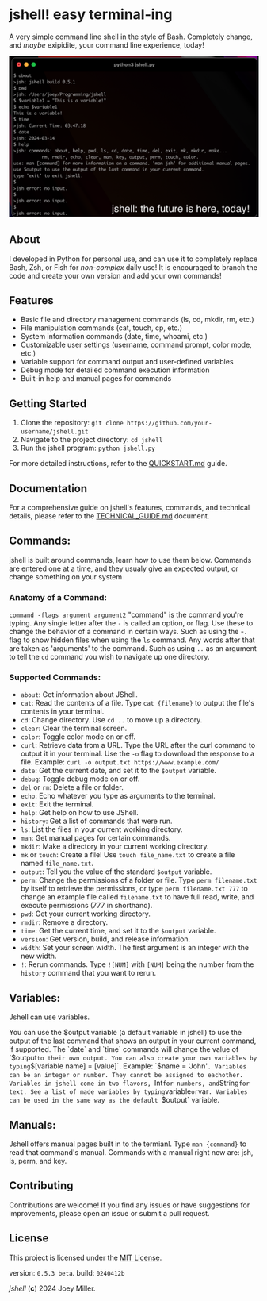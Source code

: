 # jshell! easy terminal-ing
A very simple command line shell in the style of Bash. Completely change, and *maybe* exipidite, your command line experience, today!

![Example image of jshell running on Mac OS X](/jsh_example.png)

## About
I developed in Python for personal use, and can use it to completely replace Bash, Zsh, or Fish for *non-complex* daily use!
It is encouraged to branch the code and create your own version and add your own commands!

## Features

- Basic file and directory management commands (ls, cd, mkdir, rm, etc.)
- File manipulation commands (cat, touch, cp, etc.)
- System information commands (date, time, whoami, etc.)
- Customizable user settings (username, command prompt, color mode, etc.)
- Variable support for command output and user-defined variables
- Debug mode for detailed command execution information
- Built-in help and manual pages for commands

## Getting Started

1. Clone the repository: `git clone https://github.com/your-username/jshell.git`
2. Navigate to the project directory: `cd jshell`
3. Run the jshell program: `python jshell.py`

For more detailed instructions, refer to the [QUICKSTART.md](QUICKSTART.md) guide.

## Documentation

For a comprehensive guide on jshell's features, commands, and technical details, please refer to the [TECHNICAL_GUIDE.md](TECHNICAL_GUIDE.md) document.

## Commands:
jshell is built around commands, learn how to use them below. Commands are entered one at a time, and they usualy give an expected output, or change something on your system

### Anatomy of a Command:
`command -flags argument argument2`
"command" is the command you're typing.
Any single letter after the `-` is called an option, or flag. Use these to change the behavior of a command in certain ways. Such as using the -`.` flag to show hidden files when using the `ls` command.
Any words after that are taken as 'arguments' to the command. Such as using `..` as an argument to tell the `cd` command you wish to navigate up one  directory.

### Supported Commands:
+ `about`: Get information about JShell.
+ `cat`: Read the contents of a file. Type `cat {filename}` to output the file's contents in your terminal.
+ `cd`: Change directory. Use `cd ..` to move up a directory.
+ `clear`: Clear the terminal screen.
+ `color`: Toggle color mode on or off.
+ `curl`: Retrieve data from a URL. Type the URL after the curl command to output it in your terminal. Use the `-o` flag to download the response to a file. Example: `curl -o output.txt https://www.example.com/`
+ `date`: Get the current date, and set it to the `$output` variable.
+ `debug`: Toggle debug mode on or off.
+ `del` or `rm`: Delete a file or folder.
+ `echo`: Echo whatever you type as arguments to the terminal.
+ `exit`: Exit the terminal.
+ `help`: Get help on how to use JShell.
+ `history`: Get a list of commands that were run.
+ `ls`: List the files in your current working directory.
+ `man`: Get manual pages for certain commands.
+ `mkdir`: Make a directory in your current working directory.
+ `mk` or `touch`: Create a file! Use `touch file_name.txt` to create a file named `file_name.txt`.
+ `output`: Tell you the value of the standard `$output` variable.
+ `perm`: Change the permissions of a folder or file. Type `perm filename.txt` by itself to retrieve the permissions, or type `perm filename.txt 777` to change an example file called `filename.txt` to have full read, write, and execute permissions (777 in shorthand).
+ `pwd`: Get your current working directory.
+ `rmdir`: Remove a directory.
+ `time`: Get the current time, and set it to the `$output` variable.
+ `version`: Get version, build, and release information.
+ `width`: Set your screen width. The first argument is an integer with the new width.
+ `!`: Rerun commands. Type `![NUM]` with `[NUM]` being the number from the `history` command that you want to rerun.


## Variables:
Jshell can use variables.

You can use the $output variable (a default variable in jshell) to use the output of the last command that shows an output in your current command, if supported. The `date` and `time` commands will change the value of `$output` to their own output.
You can also create your own variables by typing `$[variable name] = [value]`.
Example: `$name = 'John'`. Variables can be an integer or number. They cannot be assigned to eachother. Variables in jshell come in two flavors, `Int` for numbers, and `String` for text.
See a list of made variables by typing `variable` or `var`. Variables can be used in the same way as the default `$output` variable.

## Manuals:
Jshell offers manual pages built in to the termianl. 
Type `man {command}` to read that command's manual.
Commands with a manual right now are: jsh, ls, perm, and key.

## Contributing

Contributions are welcome! If you find any issues or have suggestions for improvements, please open an issue or submit a pull request.

## License

This project is licensed under the [MIT License](LICENSE).

version: `0.5.3 beta`. build: `0240412b`

*jshell* (**c**) 2024 Joey Miller.